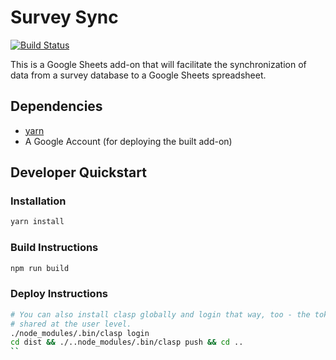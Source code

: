 # Survey Sync

[![Build Status](https://travis-ci.org/caporaso-lab/SurveySync.svg?branch=master)](https://travis-ci.org/caporaso-lab/SurveySync)

This is a Google Sheets add-on that will facilitate the synchronization of data
from a survey database to a Google Sheets spreadsheet.

## Dependencies

- [yarn](https://yarnpkg.com/)
- A Google Account (for deploying the built add-on)

## Developer Quickstart

### Installation

```bash
yarn install
```

### Build Instructions

```bash
npm run build
```

### Deploy Instructions

```bash
# You can also install clasp globally and login that way, too - the token is
# shared at the user level.
./node_modules/.bin/clasp login
cd dist && ./..node_modules/.bin/clasp push && cd ..
``
